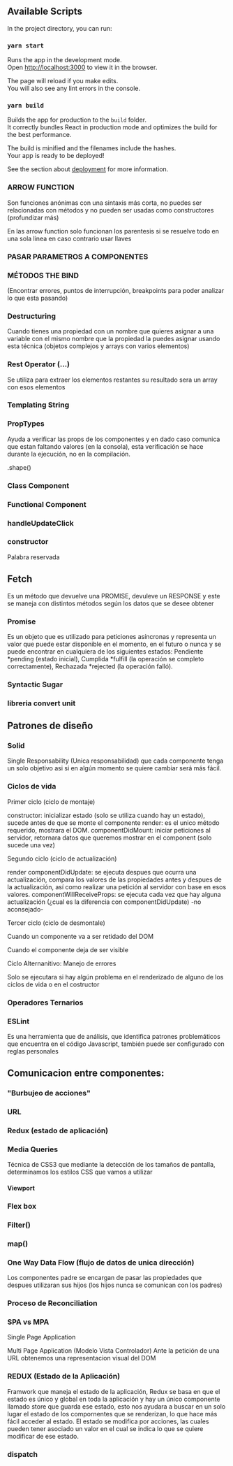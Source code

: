 ## Available Scripts

In the project directory, you can run:

### `yarn start`

Runs the app in the development mode.<br />
Open [http://localhost:3000](http://localhost:3000) to view it in the browser.

The page will reload if you make edits.<br />
You will also see any lint errors in the console.

### `yarn build`

Builds the app for production to the `build` folder.<br />
It correctly bundles React in production mode and optimizes the build for the best performance.

The build is minified and the filenames include the hashes.<br />
Your app is ready to be deployed!

See the section about [deployment](https://facebook.github.io/create-react-app/docs/deployment) for more information.

### ARROW FUNCTION
Son funciones anónimas con una sintaxis más corta, no puedes ser relacionadas con métodos y no pueden ser usadas como constructores (profundizar más)

En las arrow function solo funcionan los parentesis si se resuelve todo en una sola linea en caso contrario usar llaves

### PASAR PARAMETROS A COMPONENTES 

### MÉTODOS THE BIND 
(Encontrar errores, puntos de interrupción, breakpoints para poder analizar lo que esta pasando)

### Destructuring

Cuando tienes una propiedad con un nombre que quieres asignar a una variable con el mismo nombre que la propiedad la puedes asignar usando esta técnica (objetos complejos y arrays con varios elementos)

### Rest Operator (...)

Se utiliza para extraer los elementos restantes su resultado sera un array con esos elementos

### Templating String

### PropTypes

Ayuda a verificar las props de los componentes y en dado caso comunica que estan faltando valores (en la consola), esta verificación se hace durante la ejecución, no en la compilación. 

.shape()

### Class Component

### Functional Component

### handleUpdateClick

### constructor
Palabra reservada

## Fetch
Es un método que devuelve una PROMISE, devuleve un RESPONSE y este se maneja con distintos métodos según los datos que se desee obtener

### Promise
Es un objeto que es utilizado para peticiones asíncronas y representa un valor que puede estar disponible en el momento, en el futuro o nunca y se puede encontrar en cualquiera de los siguientes estados: Pendiente *pending (estado inicial), Cumplida *fulfill (la operación se completo correctamente), Rechazada *rejected (la operación falló).

### Syntactic Sugar


### libreria convert unit

## Patrones de diseño

### Solid

Single Responsability (Unica responsabilidad) que cada componente tenga un solo objetivo asi si en algún momento se quiere cambiar será más fácil.

### Ciclos de vida

Primer ciclo (ciclo de montaje)

constructor: inicializar estado (solo se utiliza cuando hay un estado), sucede antes de que se monte el componente
render: es el unico método requerido, mostrara el DOM.
componentDidMount: iniciar peticiones al servidor, retornara datos que queremos mostrar en el component (solo sucede una vez)

Segundo ciclo (ciclo de actualización)

render
componentDidUpdate: se ejecuta despues que ocurra una actualización, compara los valores de las propiedades antes y despues de la actualización, así como realizar una petición al servidor con base en esos valores.
componentWillReceiveProps: se ejecuta cada vez que hay alguna actualización (¿cual es la diferencia con componentDidUpdate) -no aconsejado-

Tercer ciclo (ciclo de desmontale)

Cuando un componente va a ser retidado del DOM 

Cuando el componente deja de ser visible

Ciclo Alternanitivo: Manejo de errores

Solo se ejecutara si hay algún problema en el renderizado de alguno de los ciclos de vida o en el costructor

### Operadores Ternarios

### ESLint

Es una herramienta que de análisis, que identifica patrones problemáticos que encuentra en el código Javascript, también puede ser configurado con reglas personales

## Comunicacion entre componentes:

### "Burbujeo de acciones"

### URL

### Redux (estado de aplicación)

### Media Queries
Técnica de CSS3 que mediante la detección de los tamaños de pantalla, determinamos los estilos CSS que vamos a utilizar

#### Viewport

### Flex box

### Filter()

### map()

### One Way Data Flow (flujo de datos de unica dirección)
Los componentes padre se encargan de pasar las propiedades que despues utilizaran sus hijos (los hijos nunca se comunican con los padres)

### Proceso de Reconciliation

### SPA vs MPA

Single Page Application


Multi Page Application (Modelo Vista Controlador)
Ante la petición de una URL obtenemos una representacion visual del DOM

### REDUX (Estado de la Aplicación)
Framwork que maneja el estado de la aplicación, Redux se basa en que el estado es único y global en toda la aplicación y hay un único componente llamado store que guarda ese estado, esto nos ayudara a buscar en un solo lugar el estado de los compornentes que se renderizan, lo que hace más fácil acceder al estado.
El estado se modifica por acciones, las cuales pueden tener asociado un valor en el cual se indica lo que se quiere modificar de ese estado.

### dispatch

